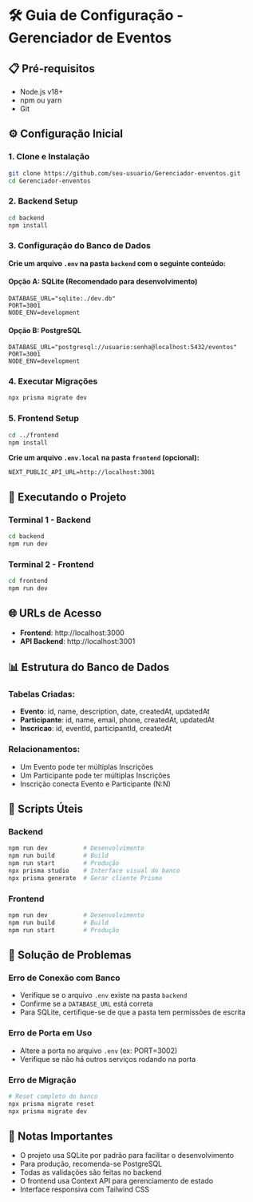 # 🛠️ Guia de Configuração - Gerenciador de Eventos

## 📋 Pré-requisitos

- Node.js v18+
- npm ou yarn
- Git

## ⚙️ Configuração Inicial

### 1. Clone e Instalação
```bash
git clone https://github.com/seu-usuario/Gerenciador-enventos.git
cd Gerenciador-enventos
```

### 2. Backend Setup

```bash
cd backend
npm install
```

### 3. Configuração do Banco de Dados

**Crie um arquivo `.env` na pasta `backend` com o seguinte conteúdo:**

#### Opção A: SQLite (Recomendado para desenvolvimento)
```env
DATABASE_URL="sqlite:./dev.db"
PORT=3001
NODE_ENV=development
```

#### Opção B: PostgreSQL
```env
DATABASE_URL="postgresql://usuario:senha@localhost:5432/eventos"
PORT=3001
NODE_ENV=development
```

### 4. Executar Migrações
```bash
npx prisma migrate dev
```

### 5. Frontend Setup

```bash
cd ../frontend
npm install
```

**Crie um arquivo `.env.local` na pasta `frontend` (opcional):**
```env
NEXT_PUBLIC_API_URL=http://localhost:3001
```

## 🚀 Executando o Projeto

### Terminal 1 - Backend
```bash
cd backend
npm run dev
```

### Terminal 2 - Frontend
```bash
cd frontend
npm run dev
```

## 🌐 URLs de Acesso

- **Frontend**: http://localhost:3000
- **API Backend**: http://localhost:3001

## 📊 Estrutura do Banco de Dados

### Tabelas Criadas:
- **Evento**: id, name, description, date, createdAt, updatedAt
- **Participante**: id, name, email, phone, createdAt, updatedAt  
- **Inscricao**: id, eventId, participantId, createdAt

### Relacionamentos:
- Um Evento pode ter múltiplas Inscrições
- Um Participante pode ter múltiplas Inscrições
- Inscrição conecta Evento e Participante (N:N)

## 🔧 Scripts Úteis

### Backend
```bash
npm run dev          # Desenvolvimento
npm run build        # Build
npm run start        # Produção
npx prisma studio    # Interface visual do banco
npx prisma generate  # Gerar cliente Prisma
```

### Frontend
```bash
npm run dev          # Desenvolvimento
npm run build        # Build
npm run start        # Produção
```

## 🐛 Solução de Problemas

### Erro de Conexão com Banco
- Verifique se o arquivo `.env` existe na pasta `backend`
- Confirme se a `DATABASE_URL` está correta
- Para SQLite, certifique-se de que a pasta tem permissões de escrita

### Erro de Porta em Uso
- Altere a porta no arquivo `.env` (ex: PORT=3002)
- Verifique se não há outros serviços rodando na porta

### Erro de Migração
```bash
# Reset completo do banco
npx prisma migrate reset
npx prisma migrate dev
```

## 📝 Notas Importantes

- O projeto usa SQLite por padrão para facilitar o desenvolvimento
- Para produção, recomenda-se PostgreSQL
- Todas as validações são feitas no backend
- O frontend usa Context API para gerenciamento de estado
- Interface responsiva com Tailwind CSS 